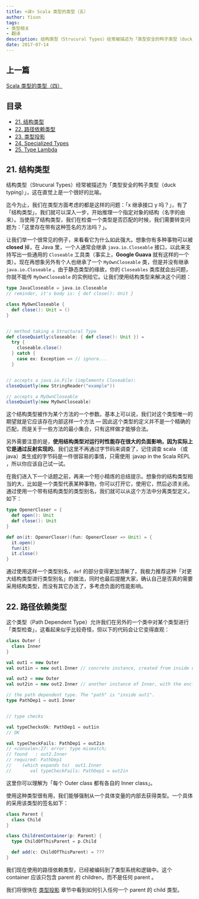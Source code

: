```yaml
---
title: <译> Scala 类型的类型（五）
author: Yison
tags:
- 类型相关
- 翻译
description: 结构类型（Strucural Types）经常被描述为「类型安全的鸭子类型（duck typing）」，这在直觉上是一个很好的比喻。
date: 2017-07-14
---
```


## 上一篇

[Scala 类型的类型（四）](http://scala.cool/2017/07/scala-types-of-types-part-4/)

## 目录

- [21. 结构类型](#21-结构类型)
- [22. 路径依赖类型](#22-路径依赖类型)
- [23. 类型投影](#23-类型投影)
- [24. Specialized Types](#19-自身类型注解)
- [25. Type Lambda](#20-幽灵类型)

## 21. 结构类型

结构类型（Strucural Types）经常被描述为「类型安全的鸭子类型（duck typing）」，这在直觉上是一个很好的比喻。

迄今为止，我们在类型方面考虑的都是这样的问题：「x 继承接口 y 吗？」，有了「结构类型」，我们就可以深入一步，开始推理一个指定对象的结构（名字的由来）。当使用了结构类型，我们在检查一个类型是否匹配的时候，我们需要转变问题为：「这里存在带有这种签名的方法吗？」。

让我们举一个很常见的例子，来看看它为什么如此强大。想象你有多种事物可以被 **closed** 掉，在 Java 里，一个人通常会继承 `java.io.Closeable` 接口，以此来支持写出一些通用的 `Closeable` 工具类（事实上，**Google Guava** 就有这样的一个类）。现在再想象另外有个人也继承了一个 `MyOwnCloseable` 类，但是并没有继承 `java.io.Closeable` 。由于静态类型的缘故，你的 `Closeables` 类库就会出问题，你就不能传 `MyOwnCloseable` 的实例给它。让我们使用结构类型来解决这个问题：
```scala
type JavaCloseable = java.io.Closeable
// reminder, it's body is: { def close(): Unit }

class MyOwnCloseable {
  def close(): Unit = ()
}


// method taking a Structural Type
def closeQuietly(closeable: { def close(): Unit }) =
  try {
    closeable.close()
  } catch {
    case ex: Exception => // ignore...
  }


// accepts a java.io.File (implements Closeable):
closeQuietly(new StringReader("example"))

// accepts a MyOwnCloseable
closeQuietly(new MyOwnCloseable)
```

这个结构类型被作为某个方法的一个参数。基本上可以说，我们对这个类型唯一的期望就是它应该存在内部这样一个方法 — 因此这个类型的定义并不是一个精确的匹配，而是关于一些方法的最小集合，只有这样做才能够合法。

另外需要注意的是，**使用结构类型对运行时性能存在很大的负面影响，因为实际上它是通过反射实现的**。我们这里不再通过字节码来调查了，记住调查 scala （或 java）类生成的字节码是一件很容易的事情，只需使用 :javap in the Scala REPL ，所以你应该自己试一试。

在我们进入下一个话题之前，再来一个短小精炼的总结提示。想象你的结构类型相当的大，比如是一个类型代表某种事物，你可以打开它，使用它，然后必须关闭。通过使用一个带有结构类型的类型别名，我们就可以从这个方法中分离类型定义，如下：
```scala
type OpenerCloser = {
  def open(): Unit
  def close(): Unit
}

def on(it: OpenerCloser)(fun: OpenerCloser => Unit) = {
  it.open()
  fun(it)
  it.close()
}
```

通过使用这样一个类型别名，`def` 的部分变得更加清晰了。我极力推荐这种「对更大结构类型进行类型别名」的做法，同时也最后提醒大家，确认自己是否真的需要采用结构类型，而没有其它办法了，多考虑负面的性能影响。

## 22. 路径依赖类型

这个类型（Path Dependent Type）允许我们在另外的一个类中对某个类型进行「类型检查」，这看起来似乎比较奇怪，但以下的代码会让它变得直观：
```scala
class Outer {
  class Inner
}

val out1 = new Outer
val out1in = new out1.Inner // concrete instance, created from inside of Outer

val out2 = new Outer
val out2in = new out2.Inner // another instance of Inner, with the enclosing instance out2

// the path dependent type. The "path" is "inside out1".
type PathDep1 = out1.Inner


// type checks

val typeChecksOk: PathDep1 = out1in
// OK

val typeCheckFails: PathDep1 = out2in
// <console>:27: error: type mismatch;
// found   : out2.Inner
// required: PathDep1
//    (which expands to)  out1.Inner
//       val typeCheckFails: PathDep1 = out2in
```

这里你可以理解为「每个 Outer class 都有各自的 Inner class」。

使用这种类型很有用，我们能够强制从一个具体变量的内部去获得类型。一个具体的采用该类型的签名如下：
```scala
class Parent {
  class Child
}

class ChildrenContainer(p: Parent) {
  type ChildOfThisParent = p.Child

  def add(c: ChildOfThisParent) = ???
}
```

我们现在使用的路径依赖类型，已经被编码到了类型系统和逻辑中。这个 container 应该只包含 parent 的 children，而不是任何 parent 。

我们将很快在 [类型投影]() 章节中看到如何引入任何一个 parent 的 child 类型。